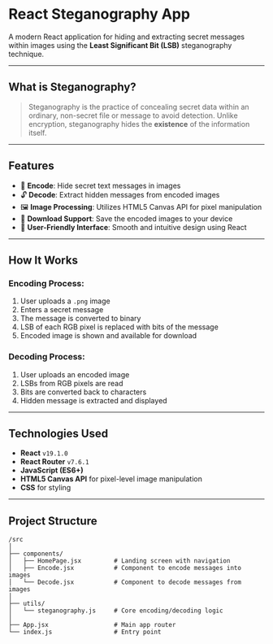# React Steganography App

A modern React application for hiding and extracting secret messages within images using the **Least Significant Bit (LSB)** steganography technique.

---

## What is Steganography?

> Steganography is the practice of concealing secret data within an ordinary, non-secret file or message to avoid detection. Unlike encryption, steganography hides the **existence** of the information itself.

---

## Features

- 🔐 **Encode**: Hide secret text messages in images
- 🔓 **Decode**: Extract hidden messages from encoded images
- 🖼️ **Image Processing**: Utilizes HTML5 Canvas API for pixel manipulation
- 💾 **Download Support**: Save the encoded images to your device
- 🧭 **User-Friendly Interface**: Smooth and intuitive design using React

---

## How It Works

### Encoding Process:
1. User uploads a `.png` image
2. Enters a secret message
3. The message is converted to binary
4. LSB of each RGB pixel is replaced with bits of the message
5. Encoded image is shown and available for download

### Decoding Process:
1. User uploads an encoded image
2. LSBs from RGB pixels are read
3. Bits are converted back to characters
4. Hidden message is extracted and displayed

---

## Technologies Used

- **React** `v19.1.0`
- **React Router** `v7.6.1`
- **JavaScript (ES6+)**
- **HTML5 Canvas API** for pixel-level image manipulation
- **CSS** for styling

---

## Project Structure

```plaintext
/src
│
├── components/
│   ├── HomePage.jsx         # Landing screen with navigation
│   ├── Encode.jsx           # Component to encode messages into images
│   └── Decode.jsx           # Component to decode messages from images
│
├── utils/
│   └── steganography.js     # Core encoding/decoding logic
│
├── App.jsx                  # Main app router
└── index.js                 # Entry point
